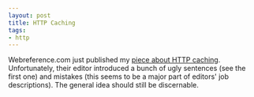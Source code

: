 ```yaml
---
layout: post
title: HTTP Caching
tags:
- http
---
```


Webreference.com just published my [piece about HTTP caching][link].
Unfortunately, their editor introduced a bunch of ugly sentences (see
the first one) and mistakes (this seems to be a major part of editors'
job descriptions). The general idea should still be discernable.

[link]: http://www.webreference.com/internet/http/
